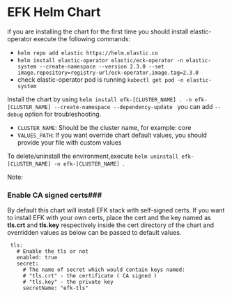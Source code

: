 # EFK Helm Chart

if you are installing the chart for the first time you should install elastic-operator
execute the following commands:
- `helm repo add elastic https://helm.elastic.co`
- `helm install elastic-operator elastic/eck-operator -n elastic-system --create-namespace --version 2.3.0 --set image.repository=registry-url/eck-operator,image.tag=2.3.0`
- check elastic-operator pod is running `kubectl get pod -n elastic-system`


Install the chart by using `helm install efk-[CLUSTER_NAME] . -n efk-[CLUSTER_NAME] --create-namespace --dependency-update `
you can add `--debug` option for troubleshooting.

- `CLUSTER_NAME`: Should be the cluster name, for example: core
- `VALUES_PATH`: If you want override chart default values, you should provide your file with custom values


To delete/uninstall the environment,execute `helm uninstall efk-[CLUSTER_NAME] -n efk-[CLUSTER_NAME] `.

Note:
### Enable CA signed certs###
By default this chart will install EFK stack with self-signed certs.  If you want to install EFK with your own certs, place the cert and the key named as **tls.crt** and **tls.key** respectively inside the cert directory of the chart and overridden values as below can be passed to  default values.
```
 tls:
   # Enable the tls or not
   enabled: true
   secret:
     # The name of secret which would contain keys named:
     # "tls.crt" - the certificate ( CA signed )
     # "tls.key" - the private key
     secretName: "efk-tls"
```
